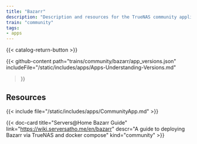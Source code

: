 ```yaml
---
title: "Bazarr"
description: "Description and resources for the TrueNAS community application called Bazarr."
train: "community"
tags:
- apps
---
```


{{< catalog-return-button >}}

{{< github-content 
    path="trains/community/bazarr/app_versions.json"
	includeFile="/static/includes/apps/Apps-Understanding-Versions.md"
>}}

## Resources

{{< include file="/static/includes/apps/CommunityApp.md" >}}

<!-- {{< include file="/static/includes/apps/CommunityPleaseExpand.md" >}}-->

<div class="docs-sections">

{{< doc-card title="Servers@Home Bazarr Guide" link="https://wiki.serversatho.me/en/bazarr" descr="A guide to deploying Bazarr via TrueNAS and docker compose" kind="community" >}}

</div>
